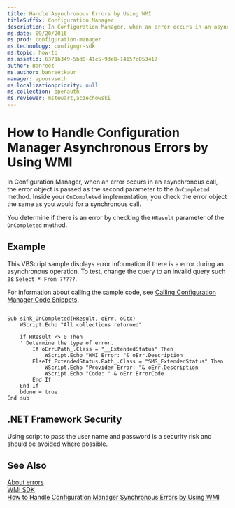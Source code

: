 ```yaml
---
title: Handle Asynchronous Errors by Using WMI
titleSuffix: Configuration Manager
description: In Configuration Manager, when an error occurs in an asynchronous call, the error object is passed as the second parameter to the `OnCompleted` method.
ms.date: 09/20/2016
ms.prod: configuration-manager
ms.technology: configmgr-sdk
ms.topic: how-to
ms.assetid: 6371b349-5bd0-41c5-93e8-14157c053417
author: Banreet
ms.author: banreetkaur
manager: apoorvseth
ms.localizationpriority: null
ms.collection: openauth
ms.reviewer: mstewart,aczechowski
---
```

# How to Handle Configuration Manager Asynchronous Errors by Using WMI
In Configuration Manager, when an error occurs in an asynchronous call, the error object is passed as the second parameter to the `OnCompleted` method. Inside your `OnCompleted` implementation, you check the error object the same as you would for a synchronous call.  

 You determine if there is an error by checking the `HResult` parameter of the `OnCompleted` method.  

## Example  
 This VBScript sample displays error information if there is a error during an asynchronous operation. To test, change the query to an invalid query such as `Select * From ?????`.  

 For information about calling the sample code, see [Calling Configuration Manager Code Snippets](../../../develop/core/understand/calling-code-snippets.md).  

```vbs  

Sub sink_OnCompleted(HResult, oErr, oCtx)  
    WScript.Echo "All collections returned"  

    if HResult <> 0 Then   
    ' Determine the type of error.  
        If oErr.Path_.Class = "__ExtendedStatus" Then  
            WScript.Echo "WMI Error: "& oErr.Description              
        ElseIf ExtendedStatus.Path_.Class = "SMS_ExtendedStatus" Then  
            WScript.Echo "Provider Error: "& oErr.Description  
            WScript.Echo "Code: " & oErr.ErrorCode  
        End If  
    End If      
    bdone = true  
End sub  

```  

## .NET Framework Security  
 Using script to pass the user name and password is a security risk and should be avoided where possible.  

## See Also  
 [About errors](about-configuration-manager-errors.md)\
 [WMI SDK](/windows/win32/wmisdk/wmi-start-page)   
 [How to Handle Configuration Manager Synchronous Errors by Using WMI](../../../develop/core/understand/how-to-handle-configuration-manager-synchronous-errors-by-using-wmi.md)
